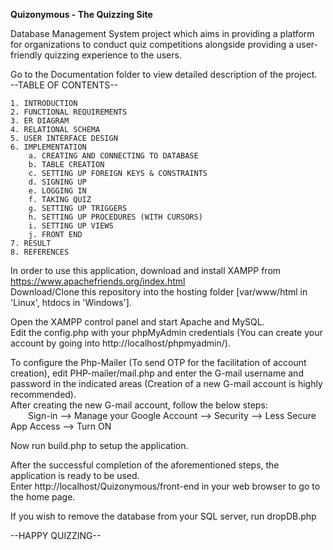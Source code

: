 <b>Quizonymous - The Quizzing Site</b>

Database Management System project which aims in providing a platform for organizations to conduct quiz competitions alongside providing a user-friendly quizzing experience to the users.

Go to the Documentation folder to view detailed description of the project. <br>
--TABLE OF CONTENTS--

	1. INTRODUCTION 
	2. FUNCTIONAL REQUIREMENTS 
	3. ER DIAGRAM 
	4. RELATIONAL SCHEMA 
	5. USER INTERFACE DESIGN 
	6. IMPLEMENTATION
		a. CREATING AND CONNECTING TO DATABASE 
		b. TABLE CREATION 
		c. SETTING UP FOREIGN KEYS & CONSTRAINTS 
		d. SIGNING UP 
		e. LOGGING IN 
		f. TAKING QUIZ 
		g. SETTING UP TRIGGERS 
		h. SETTING UP PROCEDURES (WITH CURSORS) 
		i. SETTING UP VIEWS 
		j. FRONT END 
	7. RESULT 
	8. REFERENCES 

In order to use this application, download and install XAMPP from https://www.apachefriends.org/index.html <br>
Download/Clone this repository into the hosting folder [var/www/html in 'Linux', htdocs in 'Windows'].

Open the XAMPP control panel and start Apache and MySQL.<br>
Edit the config.php with your phpMyAdmin credentials (You can create your account by going into http://localhost/phpmyadmin/).

To configure the Php-Mailer (To send OTP for the facilitation of account creation), edit PHP-mailer/mail.php and enter the G-mail username and password in the indicated areas (Creation of a new G-mail account is highly recommended). <br>
After creating the new G-mail account, follow the below steps: <br>
&emsp;&emsp;Sign-in --> Manage your Google Account --> Security --> Less Secure App Access --> Turn ON

Now run build.php to setup the application.

After the successful completion of the aforementioned steps, the application is ready to be used. <br>
Enter http://localhost/Quizonymous/front-end in your web browser to go to the home page.	

If you wish to remove the database from your SQL server, run dropDB.php

--HAPPY QUIZZING--
